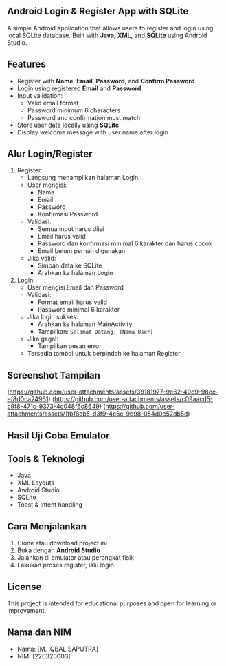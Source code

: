 ## Android Login & Register App with SQLite
A simple Android application that allows users to register and login using local SQLite database. Built with **Java**, **XML**, and **SQLite** using Android Studio.

## Features
- Register with **Name**, **Email**, **Password**, and **Confirm Password**
- Login using registered **Email** and **Password**
- Input validation:
  - Valid email format
  - Password minimum 6 characters
  - Password and confirmation must match
- Store user data locally using **SQLite**
- Display welcome message with user name after login

## Alur Login/Register
1. Register:
   - Langsung menampilkan halaman Login.
   - User mengisi:
     - Nama
     - Email
     - Password
     - Konfirmasi Password
   - Validasi:
     - Semua input harus diisi
     - Email harus valid
     - Password dan konfirmasi minimal 6 karakter dan harus cocok
     - Email belum pernah digunakan
   - Jika valid:
     - Simpan data ke SQLite
     - Arahkan ke halaman Login  
2. Login:
   - User mengisi Email dan Password
   - Validasi:
     - Format email harus valid
     - Password minimal 6 karakter
   - Jika login sukses:
     - Arahkan ke halaman MainActivity
     - Tampilkan: `Selamat Datang, [Nama User]`
   - Jika gagal:
     - Tampilkan pesan error
   - Tersedia tombol untuk berpindah ke halaman Register

## Screenshot Tampilan
(https://github.com/user-attachments/assets/39181977-9e62-40d9-98ec-ef8d0ca24961)
(https://github.com/user-attachments/assets/c09aacd5-c9f8-471c-9373-4c048f6c8649)
(https://github.com/user-attachments/assets/1fbf8cb5-d3f9-4c6e-9b98-054d0e52db5d)

## Hasil Uji Coba Emulator


## Tools & Teknologi
- Java
- XML Layouts
- Android Studio
- SQLite
- Toast & Intent handling

## Cara Menjalankan
1. Clone atau download project ini
2. Buka dengan **Android Studio**
3. Jalankan di emulator atau perangkat fisik
4. Lakukan proses register, lalu login

## License
This project is intended for educational purposes and open for learning or improvement.

## Nama dan NIM
- Nama: [M. IQBAL SAPUTRA]  
- NIM: [220320003]
